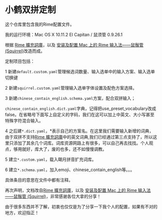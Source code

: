 # 小鹤双拼定制

这个仓库里包含我的Rime配置文件。

我的运行环境：Mac OS X 10.11.2 EI Capitan / 鼠须管 0.9.26.1 

根据 [Rime 擴充詞庫](https://github.com/rime-aca/dictionaries)，以及 [安装及配置 Mac 上的 Rime 输入法——鼠鬚管 (Squirrel)](http://www.dreamxu.com/install-config-squirrel/)改造而成。

定制项目包括：

1 新建`default.custom.yaml`管理候选词数量、输入选单中的输入方案、输入选单切换键

2 新建`squirrel.custom.yaml`管理输入选单字体设置及配色方案选择。

3 新建`chinese_contain_english.schema.yaml`方案，配合双拼输入；

`chinese_contain_english.dict.yaml`字典，记得把use_preset_vocabulary改成false。在省略号下面写上自定义的字码，我们在这可以加上中英文、大小写甚至特殊字符混合输入。

4 之后建`*.dict.yaml`，*表示自己的方案名。在这里我们需要输入新增的词典，由于双拼不支持[Rime 擴充詞庫](https://github.com/rime-aca/dictionaries)中的英文词典,我们已经通过第三点支持了，所以这里只添加了其余几个词库。词库资源网路上有很多，可以自己再去找找。个人观点，够用就好，库大了，废的也多，还不如慢慢调教。

5 建立`*.custom.yaml`，载入朙月拼音扩充词库。

6 建立`*.schema.yaml`，加入emoji、chinese_contain_english等。。。

具体条目的意思在文件中都有注释。

再次声明，文档改自[Rime 擴充詞庫](https://github.com/rime-aca/dictionaries)，以及 [安装及配置 Mac 上的 Rime 输入法——鼠鬚管 (Squirrel)](http://www.dreamxu.com/install-config-squirrel/)，非常感谢各位大拿的分享！

由于很多东西并不了解，初衷也仅仅是为了分享一下我个人的配置，如果有不对的地方，欢迎指正！





